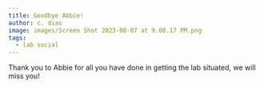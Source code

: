 ```yaml
---
title: Goodbye Abbie!
author: c. dias
image: images/Screen Shot 2023-08-07 at 9.08.17 PM.png
tags:
  - lab social
---
```


Thank you to Abbie for all you have done in getting the lab situated, we will miss you!


